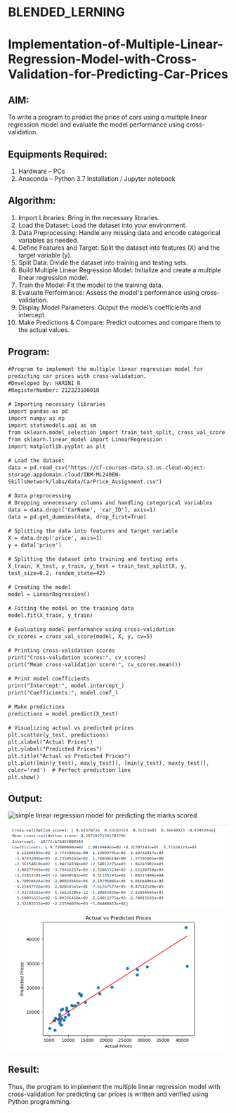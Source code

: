 # BLENDED_LERNING
# Implementation-of-Multiple-Linear-Regression-Model-with-Cross-Validation-for-Predicting-Car-Prices

## AIM:
To write a program to predict the price of cars using a multiple linear regression model and evaluate the model performance using cross-validation.

## Equipments Required:
1. Hardware – PCs
2. Anaconda – Python 3.7 Installation / Jupyter notebook

## Algorithm:
1. Import Libraries: Bring in the necessary libraries.
2. Load the Dataset: Load the dataset into your environment.
3. Data Preprocessing: Handle any missing data and encode categorical variables as needed.
4. Define Features and Target: Split the dataset into features (X) and the target variable (y).
5. Split Data: Divide the dataset into training and testing sets.
6. Build Multiple Linear Regression Model: Initialize and create a multiple linear regression model.
7. Train the Model: Fit the model to the training data.
8. Evaluate Performance: Assess the model's performance using cross-validation.
9. Display Model Parameters: Output the model’s coefficients and intercept.
10. Make Predictions & Compare: Predict outcomes and compare them to the actual values.

## Program:
```
#Program to implement the multiple linear regression model for predicting car prices with cross-validation.
#Developed by: HARINI R
#RegisterNumber: 212223100010

# Importing necessary libraries
import pandas as pd
import numpy as np
import statsmodels.api as sm
from sklearn.model_selection import train_test_split, cross_val_score
from sklearn.linear_model import LinearRegression
import matplotlib.pyplot as plt

# Load the dataset
data = pd.read_csv("https://cf-courses-data.s3.us.cloud-object-storage.appdomain.cloud/IBM-ML240EN-SkillsNetwork/labs/data/CarPrice_Assignment.csv")

# Data preprocessing
# Dropping unnecessary columns and handling categorical variables
data = data.drop(['CarName', 'car_ID'], axis=1)
data = pd.get_dummies(data, drop_first=True)

# Splitting the data into features and target variable
X = data.drop('price', axis=1)
y = data['price']

# Splitting the dataset into training and testing sets
X_train, X_test, y_train, y_test = train_test_split(X, y, test_size=0.2, random_state=42)

# Creating the model
model = LinearRegression()

# Fitting the model on the training data
model.fit(X_train, y_train)

# Evaluating model performance using cross-validation
cv_scores = cross_val_score(model, X, y, cv=5)

# Printing cross-validation scores
print("Cross-validation scores:", cv_scores)
print("Mean cross-validation score:", cv_scores.mean())

# Print model coefficients
print("Intercept:", model.intercept_)
print("Coefficients:", model.coef_)

# Make predictions
predictions = model.predict(X_test)

# Visualizing actual vs predicted prices
plt.scatter(y_test, predictions)
plt.xlabel("Actual Prices")
plt.ylabel("Predicted Prices")
plt.title("Actual vs Predicted Prices")
plt.plot([min(y_test), max(y_test)], [min(y_test), max(y_test)], color='red')  # Perfect prediction line
plt.show()
```

## Output:
![simple linear regression model for predicting the marks scored](sam.png)

![alt text](op.png)

![alt text](<op graph.png>)

## Result:
Thus, the program to implement the multiple linear regression model with cross-validation for predicting car prices is written and verified using Python programming.
